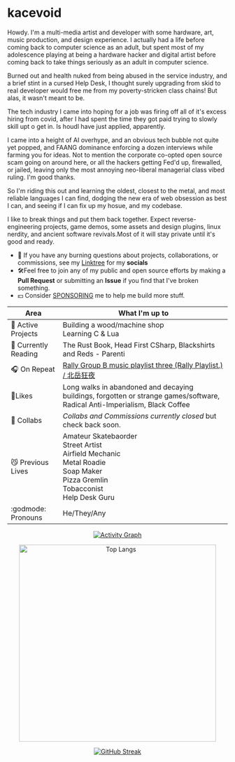 # kacevoid

Howdy. I'm a multi-media artist and developer with some hardware, art, music production, and design experience. I actually had a life before coming back to computer science as an adult, but spent most of my adolescence playing at being a hardware hacker and digital artist before coming back to take things seriously as an adult in computer science.

Burned out and health nuked from being abused in the service industry, and a brief stint in a cursed Help Desk, I thought surely upgrading from skid to real developer would free me from my poverty-stricken class chains! But alas, it wasn't meant to be.

The tech industry I came into hoping for a job was firing off all of it's excess hiring from covid, after I had spent the time they got paid trying to slowly skill upt o get in. Is houdl have just applied, apparently.

I came into a height of AI overhype, and an obvious tech bubble not quite yet popped, and FAANG dominance enforcing a dozen interviews while farming you for ideas. Not to mention the corporate co-opted open source scam going on around here, or all the hackers getting Fed'd up, firewalled, or jailed, leaving only the most annoying neo-liberal managerial class vibed ruling. I'm good thanks.

So I'm riding this out and learning the oldest, closest to the metal, and most reliable languages I can find, dodging the new era of web obsession as best I can, and seeing if I can fix up my hosue, and my codebase.

I like to break things and put them back together. Expect reverse-engineering projects, game demos, some assets and design plugins, linux nerdity, and ancient software revivals.Most of it will stay private until it's good and ready.

- 💬 If you have any burning questions about projects, collaborations, or commissions, see my [Linktree](https://linktr.ee/KaceVOID) for my **socials**
- 🛠️Feel free to join any of my public and open source efforts by making a **Pull Request** or submitting an **Issue** if you find that I've broken something.
- 💵 Consider [SPONSORING](https://github.com/sponsors/kacevoid) me to help me build more stuff.

| Area| What I'm up to|
|-|-|
|🔨 Active Projects| Building a wood/machine shop<br>Learning C & Lua | 
|📕 Currently Reading| The Rust Book, Head First CSharp, Blackshirts and Reds - Parenti|
|🎧 On Repeat| [Rally Group B music playlist three (Rally Playlist.) / 北岳狂夜](https://www.youtube.com/watch?v=9I0ZPW0ja_Q) |
|📎Likes| Long walks in abandoned and decaying buildings, forgotten or strange games/software, Radical Anti-Imperialism, Black Coffee|
|💬 Collabs|*Collabs and Commissions currently closed* but check back soon.|
|😼 Previous Lives| Amateur Skatebaorder<br>Street Artist<br>Airfield Mechanic<br>Metal Roadie<br>Soap Maker<br>Pizza Gremlin<br>Tobacconist<br>Help Desk Guru|
|:godmode: Pronouns| He/They/Any |

<!--|:feelsgood: :godmode: :hurtrealbad: :finnadie:|:rage2: :trollface: :suspect:|-->

<div class="container" align="center">

[![Activity Graph](https://github-readme-activity-graph.vercel.app/graph?username=kacevoid&theme=react-dark)]()

<img alt="Top Langs" width="450" src="https://github-readme-stats.vercel.app/api/top-langs/?username=kacevoid&hide=scss,css,javascript,html&layout=compact&theme=dark">

[![GitHub Streak](https://github-readme-streak-stats.herokuapp.com?user=kacevoid&theme=bear&border_radius=0&date_format=%5BY%20%5DM%20j&hide_longest_streak=false)](https://git.io/streak-stats)

</div>
